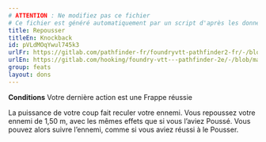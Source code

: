 ```yaml
---
# ATTENTION : Ne modifiez pas ce fichier
# Ce fichier est généré automatiquement par un script d'après les données du module Foundry VTT officiel et de sa traduction
title: Repousser
titleEn: Knockback
id: pVLdMOqYwul745k3
urlFr: https://gitlab.com/pathfinder-fr/foundryvtt-pathfinder2-fr/-/blob/master/data/feats/pVLdMOqYwul745k3.htm
urlEn: https://gitlab.com/hooking/foundry-vtt---pathfinder-2e/-/blob/master/packs/data/feats.db/knockback.json
group: feats
layout: dons
---
```

**Conditions** Votre dernière action est une Frappe réussie

La puissance de votre coup fait reculer votre ennemi. Vous repoussez votre ennemi de 1,50 m, avec les mêmes effets que si vous l’aviez Poussé. Vous pouvez alors suivre l’ennemi, comme si vous aviez réussi à le Pousser.


